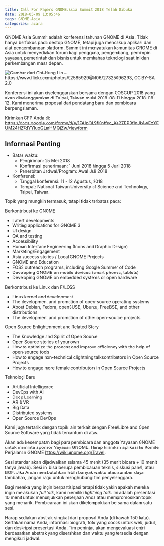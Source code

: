 ```yaml
---
title: Call For Papers GNOME.Asia Summit 2018 Telah Dibuka
date: 2018-05-09 13:05:46
tags: GNOME.Asia
categories: acara
---
```


GNOME.Asia Summit adalah konferensi tahunan GNOME di Asia. Tidak hanya berfokus pada destop GNOME, tetapi juga mencakup aplikasi dan alat pengembangan platform. Summit ini menyatukan komunitas GNOME di Asia untuk menyediakan forum bagi pengguna, pengembang, pemimpin yayasan, pemerintah dan bisnis untuk membahas teknologi saat ini dan perkembangan masa depan.
<!--more-->
![Gambar dari Chi-Hung Lin – https://www.flickr.com/photos/92585929@N06/27325096293, CC BY-SA 2.0
](https://openingsource.org/wp-content/uploads/2018/04/National_Taiwan_University_of_Science_and_Technology_20160604.jpg)

Konferensi ini akan diselenggarakan bersama dengan COSCUP 2018 yang akan diselenggarakan di Taipei, Taiwan mulai 2018-08-11 hingga 2018-08-12. Kami menerima proposal dari pendatang baru dan pembicara berpengalaman.

Kirimkan CFP Anda di: https://docs.google.com/forms/d/e/1FAIpQLSfKnffsc_Ke2ZEP3fInJkAwEzXFUM24HZ7dYYluoGLmHMQjZw/viewform

## Informasi Penting

* Batas waktu:
    * Pengiriman: 25 Mei 2018
    * Konfirmasi penerimaan: 1 Juni 2018 hingga 5 Juni 2018
    * Penerbitan Jadwal/Program: Awal Juli 2018
* Konferensi:
    * Tanggal konferensi: 11 - 12 Agustus, 2018
    * Tempat: National Taiwan University of Science and Technology, Taipei, Taiwan.

Topik yang mungkin termasuk, tetapi tidak terbatas pada:

Berkontribusi ke GNOME
* Latest developments
* Writing applications for GNOME 3
* UI design
* QA and testing
* Accessibility
* Human Interface Engineering (Icons and Graphic Design)
* Marketing/Engagement
* Asia success stories / Local GNOME Projects
* GNOME and Education
* FOSS outreach programs, including Google Summer of Code
* Developing GNOME on mobile devices (smart phones, tablets)
* Developing GNOME on embedded systems or open hardware

Berkontribusi ke Linux dan F/LOSS
* Linux kernel and development
* The development and promotion of open-source operating systems
* About Debian, Fedora, openSUSE, Ubuntu, FreeBSD, and other distributions
* The development and promotion of other open-source projects

Open Source Enlightenment and Related Story

* The Knowledge and Spirit of Open Source
* Open Source stories of your own
* How to optimize the process and  improve efficiency with the help of open-source tools
* How to engage non-technical clightning talksontributors in Open Source Projects
* How to engage more female contributors in Open Source Projects
 
Teknologi Baru

* Artificial Intelligence
* DevOps with AI
* Deep Learning
* AR & VR
* Big Data
* Distributed systems
* Open Source DevOps

Kami juga tertarik dengan topik lain terkait dengan Free/Libre and Open Source Software yang tidak tercantum di atas.

Akan ada kesempatan bagi para pembicara dan anggota Yayasan GNOME untuk meminta sponsor Yayasan GNOME. Harap kirimkan aplikasi ke Komite Perjalanan GNOME https://wiki.gnome.org/Travel.

Sesi standar akan dijadwalkan selama 45 menit (35 menit bicara + 10 menit tanya jawab). Sesi ini bisa berupa pembicaraan teknis, diskusi panel, atau BOF. Jika Anda membutuhkan lebih banyak waktu atau sumber daya tambahan, jangan ragu untuk menghubungi tim penyelenggara.

Bagi mereka yang ingin berpartisipasi tetapi tidak yakin apakah mereka ingin melakukan *full talk*, kami memiliki *lightning talk*. Ini adalah presentasi 10 menit untuk menunjukkan pekerjaan Anda atau mempromosikan topik yang menarik. Pembicaraan ini akan dikelompokkan bersama dalam satu sesi.

Harap sediakan abstrak singkat dari proposal Anda (di bawah 150 kata). Sertakan nama Anda, informasi biografi, foto yang cocok untuk web, judul, dan deskripsi presentasi Anda. Tim peninjau akan mengevaluasi entri berdasarkan abstrak yang diserahkan dan waktu yang tersedia dengan mengikuti jadwal.
